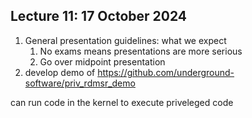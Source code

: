## Lecture 11: 17 October 2024

1. General presentation guidelines: what we expect
    1. No exams means presentations are more serious
    1. Go over midpoint presentation
1. develop demo of <https://github.com/underground-software/priv_rdmsr_demo>

can run code in the kernel to execute priveleged code
